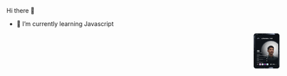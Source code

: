 Hi there 👋

- 🌱 I’m currently learning Javascript

<div style="position:absolute; right:10%; width:60px;"><a href="https://app.daily.dev/Abubakar_Yasir"><img src="https://github.com/AbubakarYasir/AbubakarYasir/blob/main/devcard.svg" width="400" alt="Abubakar Yasir's Dev Card"/></a></div>
